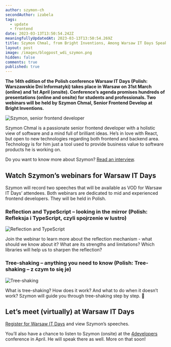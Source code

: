 ```yaml
---
author: szymon-ch
secondAuthor: izabela
tags:
  - update
  - frontend
date: 2023-03-13T13:50:54.242Z
meaningfullyUpdatedAt: 2023-03-13T13:50:54.269Z
title: Szymon Chmal, from Bright Inventions, Among Warsaw IT Days Speakers
layout: post
image: /images/blogpost_wdi_szymon.png
hidden: false
comments: true
published: true
---
```

**The 14th edition of the Polish conference Warsaw IT Days (Polish: Warszawskie Dni Informatyki) takes place in Warsaw on 31st March (online) and 1st April (onsite). Conference’s agenda promises hundreds of presentations (online and onsite) for students and professionals. Two webinars will be held by Szymon Chmal, Senior Frontend Develop at Bright Inventions.**

<div class="image"><img src="/images/brightstoryszymon.png" alt="Szymon, senior frontend developer" title="Szymon, senior frontend developer"  /> </div>

Szymon Chmal is a passionate senior frontend developer with a holistic view of software and a mind full of brilliant ideas. He’s in love with React, but open to new technologies regarding both frontend and backend area. Technology is for him just a tool used to provide business value to software products he is working on.

Do you want to know more about Szymon? [Read an interview](/blog/frontend-developer-with-an-appetite-for-backend-meet-szymon).

## Watch Szymon’s webinars for Warsaw IT Days

Szymon will record two speeches that will be available as VOD for Warsaw IT Days’ attendees. Both webinars are dedicated to mid and experienced frontend developers. They will be held in Polish.

### Reflection and TypeScript – looking in the mirror (Polish: Refleksja i TypeScript, czyli spojrzenie w lustro)

<div class="image"><img src="/images/reflection_wdi_szymon.png" alt="Reflection and TypeScript" title="Reflection and TypeScript"  /> </div>

Join the webinar to learn more about the reflection mechanism - what should we know about it? What are its strengths and limitations? Which libraries will help us to sharpen the reflection?

### Tree-shaking – anything you need to know (Polish: Tree-shaking – z czym to się je)

<div class="image"><img src="/images/tree-shaking_wdi_szymon.png" alt="Tree-shaking" title="Tree-shaking"  /> </div>

What is tree-shaking? How does it work? And what to do when it doesn’t work? Szymon will guide you through tree-shaking step by step. 🙂

## Let’s meet (virtually) at Warsaw IT Days

[Register for Warsaw IT Days](https://warszawskiedniinformatyki.pl) and view Szymon’s speeches.

You’ll also have a chance to listen to Szymon (onsite) at the [4developers](https://4developers.org.pl) conference in April. He will speak there as well. More on that soon!